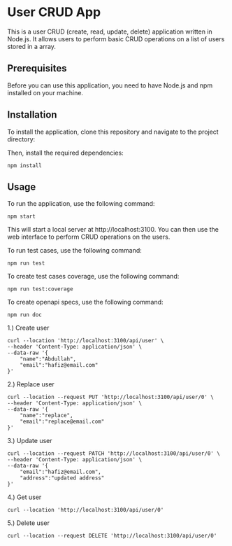 # User CRUD App

This is a user CRUD (create, read, update, delete) application written in Node.js. It allows users to perform basic CRUD operations on a list of users stored in a array.

## Prerequisites

Before you can use this application, you need to have Node.js and npm installed on your machine.

## Installation

To install the application, clone this repository and navigate to the project directory:

Then, install the required dependencies:

```
npm install
```

## Usage

To run the application, use the following command:

```
npm start
```

This will start a local server at http://localhost:3100. You can then use the web interface to perform CRUD operations on the users.

To run test cases, use the following command:

```
npm run test
```

To create test cases coverage, use the following command:

```
npm run test:coverage
```

To create openapi specs, use the following command:

```
npm run doc
```

1.) Create user

```
curl --location 'http://localhost:3100/api/user' \
--header 'Content-Type: application/json' \
--data-raw '{
    "name":"Abdullah",
    "email":"hafiz@email.com"
}'
```

2.) Replace user

```
curl --location --request PUT 'http://localhost:3100/api/user/0' \
--header 'Content-Type: application/json' \
--data-raw '{
    "name":"replace",
    "email":"replace@email.com"
}'
```

3.) Update user

```
curl --location --request PATCH 'http://localhost:3100/api/user/0' \
--header 'Content-Type: application/json' \
--data-raw '{
    "email":"hafiz@email.com",
    "address":"updated address"
}'
```

4.) Get user

```
curl --location 'http://localhost:3100/api/user/0'
```

5.) Delete user

```
curl --location --request DELETE 'http://localhost:3100/api/user/0'
```
